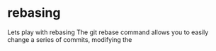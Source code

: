 # rebasing
Lets play with rebasing
The git rebase command allows you to easily change a series of commits, modifying the
